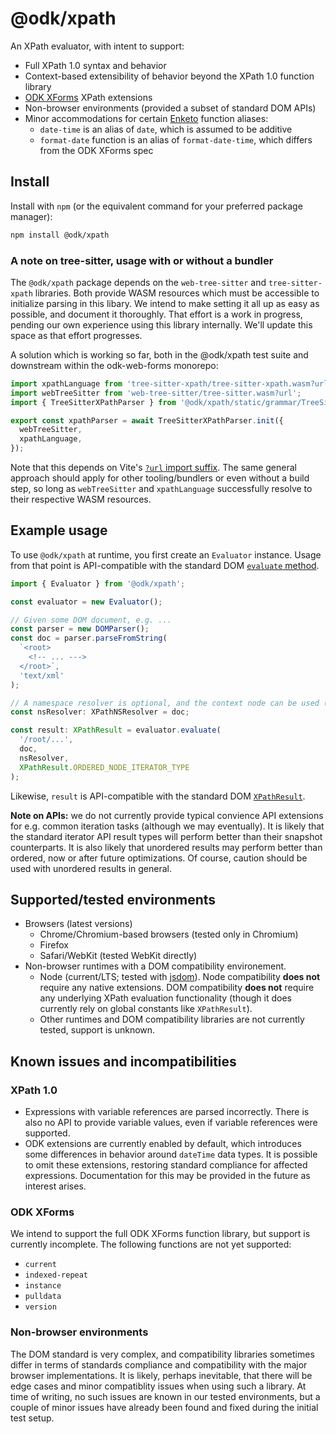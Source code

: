 # @odk/xpath

An XPath evaluator, with intent to support:

- Full XPath 1.0 syntax and behavior
- Context-based extensibility of behavior beyond the XPath 1.0 function library
- [ODK XForms](https://getodk.github.io/xforms-spec/) XPath extensions
- Non-browser environments (provided a subset of standard DOM APIs)
- Minor accommodations for certain [Enketo](https://github.com/enketo/enketo/tree/main/packages/openrosa-xpath-evaluator) function aliases:
  - `date-time` is an alias of `date`, which is assumed to be additive
  - `format-date` function is an alias of `format-date-time`, which differs from the ODK XForms spec

## Install

Install with `npm` (or the equivalent command for your preferred package manager):

```sh
npm install @odk/xpath
```

### A note on tree-sitter, usage with or without a bundler

The `@odk/xpath` package depends on the `web-tree-sitter` and `tree-sitter-xpath` libraries. Both provide WASM resources which must be accessible to initialize parsing in this libary. We intend to make setting it all up as easy as possible, and document it thoroughly. That effort is a work in progress, pending our own experience using this library internally. We'll update this space as that effort progresses.

A solution which is working so far, both in the @odk/xpath test suite and downstream within the odk-web-forms monorepo:

```ts
import xpathLanguage from 'tree-sitter-xpath/tree-sitter-xpath.wasm?url';
import webTreeSitter from 'web-tree-sitter/tree-sitter.wasm?url';
import { TreeSitterXPathParser } from '@odk/xpath/static/grammar/TreeSitterXPathParser.ts';

export const xpathParser = await TreeSitterXPathParser.init({
  webTreeSitter,
  xpathLanguage,
});
```

Note that this depends on Vite's [`?url` import suffix](https://vitejs.dev/guide/assets.html#explicit-url-imports). The same general approach should apply for other tooling/bundlers or even without a build step, so long as `webTreeSitter` and `xpathLanguage` successfully resolve to their respective WASM resources.

## Example usage

To use `@odk/xpath` at runtime, you first create an `Evaluator` instance. Usage from that point is API-compatible with the standard DOM [`evaluate` method](https://developer.mozilla.org/en-US/docs/Web/API/XPathEvaluator/evaluate).

```ts
import { Evaluator } from '@odk/xpath';

const evaluator = new Evaluator();

// Given some DOM document, e.g. ...
const parser = new DOMParser();
const doc = parser.parseFromString(
  `<root>
    <!-- ... --->
  </root>`,
  'text/xml'
);

// A namespace resolver is optional, and the context node can be used (which is the default)
const nsResolver: XPathNSResolver = doc;

const result: XPathResult = evaluator.evaluate(
  '/root/...',
  doc,
  nsResolver,
  XPathResult.ORDERED_NODE_ITERATOR_TYPE
);
```

Likewise, `result` is API-compatible with the standard DOM [`XPathResult`](https://developer.mozilla.org/en-US/docs/Web/API/XPathResult).

**Note on APIs:** we do not currently provide typical convience API extensions for e.g. common iteration tasks (although we may eventually). It is likely that the standard iterator API result types will perform better than their snapshot counterparts. It is also likely that unordered results may perform better than ordered, now or after future optimizations. Of course, caution should be used with unordered results in general.

## Supported/tested environments

- Browsers (latest versions)
  - Chrome/Chromium-based browsers (tested only in Chromium)
  - Firefox
  - Safari/WebKit (tested WebKit directly)
- Non-browser runtimes with a DOM compatibility environement.
  - Node (current/LTS; tested with [jsdom](https://github.com/jsdom/jsdom)). Node compatibility **does not** require any native extensions. DOM compatibility **does not** require any underlying XPath evaluation functionality (though it does currently rely on global constants like `XPathResult`).
  - Other runtimes and DOM compatibility libraries are not currently tested, support is unknown.

## Known issues and incompatibilities

### XPath 1.0

- Expressions with variable references are parsed incorrectly. There is also no API to provide variable values, even if variable references were supported.
- ODK extensions are currently enabled by default, which introduces some differences in behavior around `dateTime` data types. It is possible to omit these extensions, restoring standard compliance for affected expressions. Documentation for this may be provided in the future as interest arises.

### ODK XForms

We intend to support the full ODK XForms function library, but support is currently incomplete. The following functions are not yet supported:

- `current`
- `indexed-repeat`
- `instance`
- `pulldata`
- `version`

### Non-browser environments

The DOM standard is very complex, and compatibility libraries sometimes differ in terms of standards compliance and compatibility with the major browser implementations. It is likely, perhaps inevitable, that there will be edge cases and minor compatiblity issues when using such a library. At time of writing, no such issues are known in our tested environments, but a couple of minor issues have already been found and fixed during the initial test setup.
